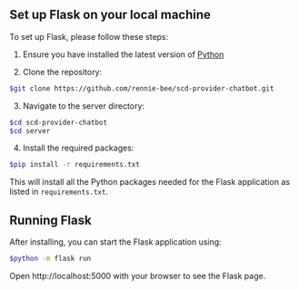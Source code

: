 ## Set up Flask on your local machine

To set up Flask, please follow these steps:

1. Ensure you have installed the latest version of [Python](https://www.python.org/downloads/)

2. Clone the repository:
```bash
$git clone https://github.com/rennie-bee/scd-provider-chatbot.git
```

3. Navigate to the server directory:
```bash
$cd scd-provider-chatbot
$cd server
```

4. Install the required packages:
```bash
$pip install -r requirements.txt
```
This will install all the Python packages needed for the Flask application as listed in `requirements.txt`.

## Running Flask
After installing, you can start the Flask application using:
```bash
$python -m flask run
```
Open http://localhost:5000 with your browser to see the Flask page.